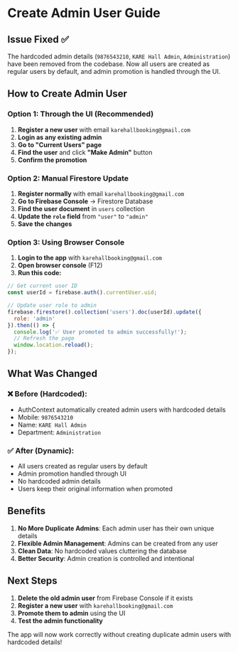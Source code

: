 # Create Admin User Guide

## Issue Fixed ✅

The hardcoded admin details (`9876543210`, `KARE Hall Admin`, `Administration`) have been removed from the codebase. Now all users are created as regular users by default, and admin promotion is handled through the UI.

## How to Create Admin User

### Option 1: Through the UI (Recommended)
1. **Register a new user** with email `karehallbooking@gmail.com`
2. **Login as any existing admin**
3. **Go to "Current Users" page**
4. **Find the user** and click **"Make Admin"** button
5. **Confirm the promotion**

### Option 2: Manual Firestore Update
1. **Register normally** with email `karehallbooking@gmail.com`
2. **Go to Firebase Console** → Firestore Database
3. **Find the user document** in `users` collection
4. **Update the `role` field** from `"user"` to `"admin"`
5. **Save the changes**

### Option 3: Using Browser Console
1. **Login to the app** with `karehallbooking@gmail.com`
2. **Open browser console** (F12)
3. **Run this code:**
```javascript
// Get current user ID
const userId = firebase.auth().currentUser.uid;

// Update user role to admin
firebase.firestore().collection('users').doc(userId).update({
  role: 'admin'
}).then(() => {
  console.log('✅ User promoted to admin successfully!');
  // Refresh the page
  window.location.reload();
});
```

## What Was Changed

### ❌ Before (Hardcoded):
- AuthContext automatically created admin users with hardcoded details
- Mobile: `9876543210`
- Name: `KARE Hall Admin`
- Department: `Administration`

### ✅ After (Dynamic):
- All users created as regular users by default
- Admin promotion handled through UI
- No hardcoded admin details
- Users keep their original information when promoted

## Benefits

1. **No More Duplicate Admins**: Each admin user has their own unique details
2. **Flexible Admin Management**: Admins can be created from any user
3. **Clean Data**: No hardcoded values cluttering the database
4. **Better Security**: Admin creation is controlled and intentional

## Next Steps

1. **Delete the old admin user** from Firebase Console if it exists
2. **Register a new user** with `karehallbooking@gmail.com`
3. **Promote them to admin** using the UI
4. **Test the admin functionality**

The app will now work correctly without creating duplicate admin users with hardcoded details!

